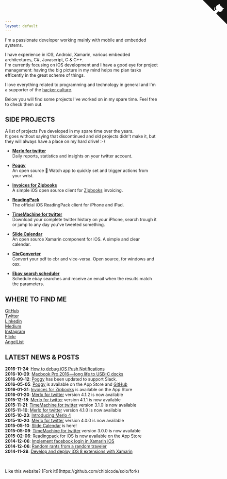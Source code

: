 ```yaml
---
layout: default
---
```


I'm a passionate developer working mainly with mobile and embedded systems.  
 
I have experience in iOS, Android, Xamarin, various embedded architectures, C#, Javascript, C & C++.  
I'm currently focusing on iOS development and I have a good eye for project management: having the big picture in my mind helps me plan tasks efficently in the great scheme of things.  

I love everything related to programming and technology in general and I'm a supporter of the [hacker culture](https://en.wikipedia.org/wiki/Hacker_culture). 

Below you will find some projects I've worked on in my spare time. Feel free to check them out.    
     
## SIDE PROJECTS 
A list of projects I've developed in my spare time over the years.  
It goes without saying that discontinued and old projects didn't make it, but they will always have a place on my hard drive! :-)

* **[Merlo for twitter](http://www.merloapp.com)**  
Daily reports, statistics and insights on your twitter account.   

* **[Poggy](https://github.com/xeo-it/poggy)**  
An open source  Watch app to quickly set and trigger actions from your wrist.  

* **[Invoices for Zipbooks](https://github.com/xeo-it/zipbooks-invoices-swift)**  
A simple iOS open source client for [Zipbooks](http://www.zipbooks.com) invoicing.  

* **[ReadingPack](http://www.readingpack.com/ios)**  
The official iOS ReadingPack client for iPhone and iPad.  

* **[TimeMachine for twitter](https://itunes.apple.com/us/app/tweet-time-machine-2/id832124891?ls=1&mt=8&at=1001lpzu)**  
Download your complete twitter history on your iPhone, search trough it or jump to any day you've tweeted something.  

* **[Slide Calendar](https://github.com/xeo-it/slide-calendar)**  
An open source Xamarin component for iOS. A simple and clear calendar.  

* **[CbrConverter](https://github.com/xeo-it/cbr-converter)**  
Convert your pdf to cbr and vice-versa. Open source, for windows and osx.  

* **[Ebay search scheduler](http://www.frapps.net/ebay-search-scheduler/)**  
Schedule ebay searches and receive an email when the results match the parameters.  

## WHERE TO FIND ME
[GitHub](https://github.com/xeo-it)  
[Twitter](http://www.twitter.com/xeo_it)  
[Linkedin](https://www.linkedin.com/in/francescopretelli)  
[Medium](https://medium.com/@xeo_it)  
[Instagram](https://www.instagram.com/francesco.pretelli/)  
[Flickr](https://www.flickr.com/photos/francesco-pretelli/)  
[AngelList](https://angel.co/xeo_it)  

## LATEST NEWS & POSTS  
**2016-11-24**: [How to debug iOS Push Notifications](https://medium.com/@xeo_it/how-to-debug-ios-push-notifications-33b0b209bdf3#.2nlgaddjs)  
**2016-10-29**: [Macbook Pro 2016 — long life to USB-C docks](https://medium.com/@xeo_it/macbook-pro-2016-long-life-to-usb-c-docks-e3b5ec99de15#.2pf010hg8)  
**2016-09-12**: [Poggy](https://itunes.apple.com/us/app/poggy-text-quickly/id1109936777?ls=1&mt=8&at=1001lpzu) has been updated to support Slack.   
**2016-05-05**: [Poggy](https://itunes.apple.com/us/app/poggy-text-quickly/id1109936777?ls=1&mt=8&at=1001lpzu) is available on the App Store and [GitHub](https://github.com/xeo-it/poggy)  
**2016-01-31**: [Invoices for Zipbooks](https://itunes.apple.com/us/app/invoices-for-zipbooks/id1078032966?ls=1&mt=8&at=1001lpzu) is available on the App Store  
**2016-01-20**: [Merlo for twitter](http://www.merloapp.com) version 4.1.2 is now available  
**2015-12-18**: [Merlo for twitter](http://www.merloapp.com) version 4.1.1 is now available   
**2015-11-21**: [TimeMachine for twitter](https://itunes.apple.com/us/app/tweet-time-machine-2/id832124891?ls=1&mt=8&at=1001lpzu) version 3.1.0 is now available   
**2015-11-10**: [Merlo for twitter](http://www.merloapp.com) version 4.1.0 is now available  
**2015-10-23**: [Introducing Merlo 4](https://medium.com/@xeo_it/introducing-merlo-4-ee492e4f089#.6t8jr192a)   
**2015-10-20**: [Merlo for twitter](http://www.merloapp.com) version 4.0.0 is now available  
**2015-05-10**: [Slide Calendar](https://github.com/xeo-it/slide-calendar) is here!  
**2015-05-09**: [TimeMachine for twitter](https://itunes.apple.com/us/app/tweet-time-machine-2/id832124891?ls=1&mt=8&at=1001lpzu) version 3.0.0 is now available    
**2015-02-06**: [Readingpack](https://www.readingpack.com/ios) for iOS is now available on the App Store  
**2014-12-06**: [Implement facebook login in Xamarin iOS](http://www.frapps.net/implement-facebook-login-in-xamarin-ios/)  
**2014-12-06**: [Random rants from a random traveler](https://medium.com/@xeo_it/random-rants-from-a-random-traveller-572a477bfcd7#.a1ihnrmr1)  
**2014-11-29**: [Develop and deploy iOS 8 extensions with Xamarin](https://medium.com/@xeo_it/develop-and-deploy-ios8-extensions-with-xamarin-walkthrough-1b059a03e861#.a17c8how2)   

<br>
<br>
Like this website? [Fork it!](https://github.com/chibicode/solo/fork)

<a href="https://github.com/xeo-it" class="github-corner"><svg width="80" height="80" viewBox="0 0 250 250" style="fill:#151513; color:#fff; position: absolute; top: 0; border: 0; right: 0;"><path d="M0,0 L115,115 L130,115 L142,142 L250,250 L250,0 Z"></path><path d="M128.3,109.0 C113.8,99.7 119.0,89.6 119.0,89.6 C122.0,82.7 120.5,78.6 120.5,78.6 C119.2,72.0 123.4,76.3 123.4,76.3 C127.3,80.9 125.5,87.3 125.5,87.3 C122.9,97.6 130.6,101.9 134.4,103.2" fill="currentColor" style="transform-origin: 130px 106px;" class="octo-arm"></path><path d="M115.0,115.0 C114.9,115.1 118.7,116.5 119.8,115.4 L133.7,101.6 C136.9,99.2 139.9,98.4 142.2,98.6 C133.8,88.0 127.5,74.4 143.8,58.0 C148.5,53.4 154.0,51.2 159.7,51.0 C160.3,49.4 163.2,43.6 171.4,40.1 C171.4,40.1 176.1,42.5 178.8,56.2 C183.1,58.6 187.2,61.8 190.9,65.4 C194.5,69.0 197.7,73.2 200.1,77.6 C213.8,80.2 216.3,84.9 216.3,84.9 C212.7,93.1 206.9,96.0 205.4,96.6 C205.1,102.4 203.0,107.8 198.3,112.5 C181.9,128.9 168.3,122.5 157.7,114.1 C157.9,116.9 156.7,120.9 152.7,124.9 L141.0,136.5 C139.8,137.7 141.6,141.9 141.8,141.8 Z" fill="currentColor" class="octo-body"></path></svg></a><style>.github-corner:hover .octo-arm{animation:octocat-wave 560ms ease-in-out}@keyframes octocat-wave{0%,100%{transform:rotate(0)}20%,60%{transform:rotate(-25deg)}40%,80%{transform:rotate(10deg)}}@media (max-width:500px){.github-corner:hover .octo-arm{animation:none}.github-corner .octo-arm{animation:octocat-wave 560ms ease-in-out}}</style>
